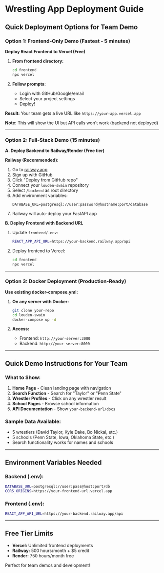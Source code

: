# Wrestling App Deployment Guide

## Quick Deployment Options for Team Demo

### Option 1: Frontend-Only Demo (Fastest - 5 minutes)

**Deploy React Frontend to Vercel (Free)**

1. **From frontend directory:**
   ```bash
   cd frontend
   npx vercel
   ```
   
2. **Follow prompts:**
   - Login with GitHub/Google/email
   - Select your project settings
   - Deploy!

**Result:** Your team gets a live URL like `https://your-app.vercel.app`

**Note:** This will show the UI but API calls won't work (backend not deployed)

---

### Option 2: Full-Stack Demo (15 minutes)

**A. Deploy Backend to Railway/Render (Free tier)**

**Railway (Recommended):**
1. Go to [railway.app](https://railway.app)
2. Sign up with GitHub
3. Click "Deploy from GitHub repo"
4. Connect your `louden-swain` repository
5. Select `/backend` as root directory
6. Add environment variables:
   ```
   DATABASE_URL=postgresql://user:password@hostname:port/database
   ```
7. Railway will auto-deploy your FastAPI app

**B. Deploy Frontend with Backend URL**
1. Update `frontend/.env`:
   ```bash
   REACT_APP_API_URL=https://your-backend.railway.app/api
   ```
2. Deploy frontend to Vercel:
   ```bash
   cd frontend
   npx vercel
   ```

---

### Option 3: Docker Deployment (Production-Ready)

**Use existing docker-compose.yml:**

1. **On any server with Docker:**
   ```bash
   git clone your-repo
   cd louden-swain
   docker-compose up -d
   ```

2. **Access:**
   - Frontend: `http://your-server:3000`
   - Backend: `http://your-server:8000`

---

## Quick Demo Instructions for Your Team

### What to Show:

1. **Home Page** - Clean landing page with navigation
2. **Search Function** - Search for "Taylor" or "Penn State"
3. **Wrestler Profiles** - Click on any wrestler result
4. **School Pages** - Browse school information
5. **API Documentation** - Show `your-backend-url/docs`

### Sample Data Available:
- 5 wrestlers (David Taylor, Kyle Dake, Bo Nickal, etc.)
- 5 schools (Penn State, Iowa, Oklahoma State, etc.)
- Search functionality works for names and schools

---

## Environment Variables Needed

### Backend (.env):
```bash
DATABASE_URL=postgresql://user:pass@host:port/db
CORS_ORIGINS=https://your-frontend-url.vercel.app
```

### Frontend (.env):
```bash
REACT_APP_API_URL=https://your-backend.railway.app/api
```

---

## Free Tier Limits

- **Vercel:** Unlimited frontend deployments
- **Railway:** 500 hours/month + $5 credit
- **Render:** 750 hours/month free

Perfect for team demos and development!
